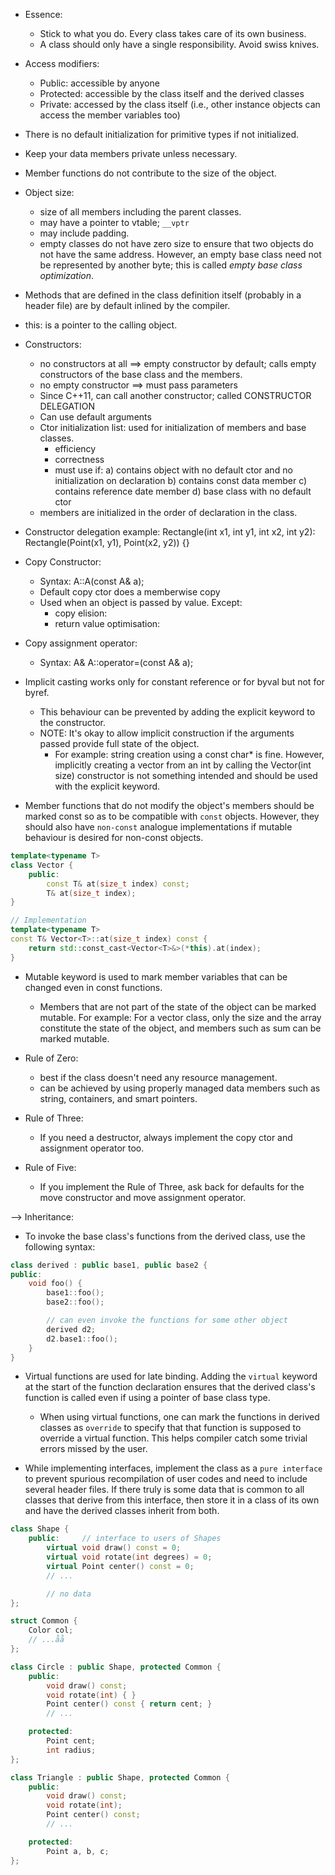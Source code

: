 - Essence:

    - Stick to what you do. Every class takes care of its own business.
    - A class should only have a single responsibility. Avoid swiss knives.

- Access modifiers:

    - Public: accessible by anyone
    - Protected: accessible by the class itself and the derived classes
    - Private: accessed by the class itself (i.e., other instance objects can access the member variables too)

- There is no default initialization for primitive types if not initialized.

- Keep your data members private unless necessary.

- Member functions do not contribute to the size of the object.

- Object size:

    - size of all members including the parent classes.
    - may have a pointer to vtable; `__vptr`
    - may include padding.
    - empty classes do not have zero size to ensure that two objects do not have the same address. However, an empty base class need not be represented by another byte; this is called _empty base class optimization_.

- Methods that are defined in the class definition itself (probably in a header file) are by default inlined by the compiler.

- this: is a pointer to the calling object.

- Constructors:

    - no constructors at all ==> empty constructor by default; calls empty constructors of the base class and the members.
    - no empty constructor ==> must pass parameters
    - Since C++11, can call another constructor; called CONSTRUCTOR DELEGATION
    - Can use default arguments
    - Ctor initialization list: used for initialization of members and base classes.
        - efficiency
        - correctness
        - must use if:
            a) contains object with no default ctor and no initialization on declaration
            b) contains const data member
            c) contains reference date member
            d) base class with no default ctor
    - members are initialized in the order of declaration in the class.

- Constructor delegation example:
  Rectangle(int x1, int y1, int x2, int y2): Rectangle(Point(x1, y1), Point(x2, y2)) {}

- Copy Constructor:

    - Syntax: A::A(const A& a);
    - Default copy ctor does a memberwise copy
    - Used when an object is passed by value. Except:
        - copy elision:
        - return value optimisation:

- Copy assignment operator:

    - Syntax: A& A::operator=(const A& a);

- Implicit casting works only for constant reference or for byval but not for byref.

    - This behaviour can be prevented by adding the explicit keyword to the constructor.
    - NOTE: It's okay to allow implicit construction if the arguments passed provide full state of the object.
        - For example: string creation using a const char\* is fine. However, implicitly creating a vector from an int by calling the Vector(int size) constructor is not something intended and should be used with the explicit keyword.

- Member functions that do not modify the object's members should be marked const so as to be compatible with `const` objects. However, they should also have `non-const` analogue implementations if mutable behaviour is desired for non-const objects.

```c++
template<typename T>
class Vector {
    public:
        const T& at(size_t index) const;
        T& at(size_t index);
}

// Implementation
template<typename T>
const T& Vector<T>::at(size_t index) const {
    return std::const_cast<Vector<T>&>(*this).at(index);
}
```

- Mutable keyword is used to mark member variables that can be changed even in const functions.

    - Members that are not part of the state of the object can be marked mutable.
    For example: For a vector class, only the size and the array constitute the state of the object, and members such as sum can be marked mutable.

- Rule of Zero:

    - best if the class doesn't need any resource management.
    - can be achieved by using properly managed data members such as string, containers, and smart pointers.

- Rule of Three:

    - If you need a destructor, always implement the copy ctor and assignment operator too.

- Rule of Five:
    - If you implement the Rule of Three, ask back for defaults for the move constructor and move assignment operator.

--> Inheritance:

- To invoke the base class's functions from the derived class, use the following syntax:

```c++
class derived : public base1, public base2 {
public:
    void foo() {
        base1::foo();
        base2::foo();

        // can even invoke the functions for some other object
        derived d2;
        d2.base1::foo();
    }
}
```

- Virtual functions are used for late binding. Adding the `virtual` keyword at the start of the function declaration ensures that the derived class's function is called even if using a pointer of base class type.

    - When using virtual functions, one can mark the functions in derived classes as `override` to specify that that function is supposed to override a virtual function. This helps compiler catch some trivial errors missed by the user.

- While implementing interfaces, implement the class as a `pure interface` to prevent spurious recompilation of user codes and need to include several header files. If there truly is some data that is common to all classes that derive from this interface, then store it in a class of its own and have the derived classes inherit from both.

```c++
class Shape {
    public:		// interface to users of Shapes
        virtual void draw() const = 0;
        virtual void rotate(int degrees) = 0;
        virtual Point center() const = 0;
        // ...

        // no data
};

struct Common {
    Color col;
    // ...åå
};

class Circle : public Shape, protected Common {
    public:
        void draw() const;
        void rotate(int) { }
        Point center() const { return cent; }
        // ...

    protected:
        Point cent;
        int radius;
};

class Triangle : public Shape, protected Common {
    public:
        void draw() const;
        void rotate(int);
        Point center() const;
        // ...

    protected:
        Point a, b, c;
};
```
